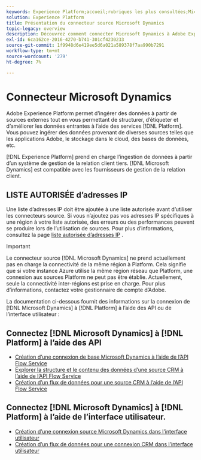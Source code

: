 ```yaml
---
keywords: Experience Platform;accueil;rubriques les plus consultées;Microsoft Dynamics;microsoft dynamics;Dynamics;Dynamics
solution: Experience Platform
title: Présentation du connecteur source Microsoft Dynamics
topic-legacy: overview
description: Découvrez comment connecter Microsoft Dynamics à Adobe Experience Platform à l’aide des API ou de l’interface utilisateur.
exl-id: 6ca162ce-2016-4270-b741-301cf4230233
source-git-commit: 1f9948d6e419ee5d6a021a589378f7aa990b7291
workflow-type: tm+mt
source-wordcount: '279'
ht-degree: 7%

---
```


# Connecteur Microsoft Dynamics 

Adobe Experience Platform permet d’ingérer des données à partir de sources externes tout en vous permettant de structurer, d’étiqueter et d’améliorer les données entrantes à l’aide des services [!DNL Platform]. Vous pouvez ingérer des données provenant de diverses sources telles que les applications Adobe, le stockage dans le cloud, des bases de données, etc.

[!DNL Experience Platform] prend en charge l’ingestion de données à partir d’un système de gestion de la relation client tiers. [!DNL Microsoft Dynamics] est compatible avec les fournisseurs de gestion de la relation client.

## LISTE AUTORISÉE d’adresses IP

Une liste d’adresses IP doit être ajoutée à une liste autorisée avant d’utiliser les connecteurs source. Si vous n’ajoutez pas vos adresses IP spécifiques à une région à votre liste autorisée, des erreurs ou des performances peuvent se produire lors de l’utilisation de sources. Pour plus d’informations, consultez la page [liste autorisée d’adresses IP](../../ip-address-allow-list.md) .

>[!IMPORTANT]
>
>Le connecteur source [!DNL Microsoft Dynamics] ne prend actuellement pas en charge la connectivité de la même région à Platform. Cela signifie que si votre instance Azure utilise la même région réseau que Platform, une connexion aux sources Platform ne peut pas être établie. Actuellement, seule la connectivité inter-régions est prise en charge. Pour plus d’informations, contactez votre gestionnaire de compte d’Adobe.

La documentation ci-dessous fournit des informations sur la connexion de [!DNL Microsoft Dynamics] à [!DNL Platform] à l’aide des API ou de l’interface utilisateur :

## Connectez [!DNL Microsoft Dynamics] à [!DNL Platform] à l’aide des API

- [Création d’une connexion de base Microsoft Dynamics à l’aide de l’API Flow Service](../../tutorials/api/create/crm/ms-dynamics.md)
- [Explorer la structure et le contenu des données d’une source CRM à l’aide de l’API Flow Service](../../tutorials/api/explore/crm.md)
- [Création d’un flux de données pour une source CRM à l’aide de l’API Flow Service](../../tutorials/api/collect/crm.md)

## Connectez [!DNL Microsoft Dynamics] à [!DNL Platform] à l’aide de l’interface utilisateur.

- [Création d’une connexion source Microsoft Dynamics dans l’interface utilisateur](../../tutorials/ui/create/crm/dynamics.md)
- [Création d’un flux de données pour une connexion CRM dans l’interface utilisateur](../../tutorials/ui/dataflow/crm.md)

